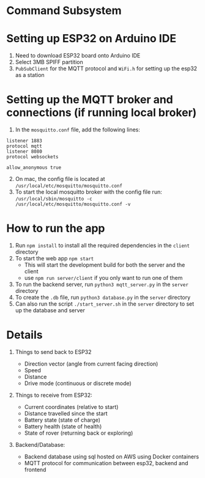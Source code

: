 # Command Subsystem

# Setting up ESP32 on Arduino IDE
1. Need to download ESP32 board onto Arduino IDE
2. Select 3MB SPIFF partition
3. `PubSubClient` for the MQTT protocol and `WiFi.h` for setting up the esp32 as a station

# Setting up the MQTT broker and connections (if running local broker)
1. In the `mosquitto.conf` file, add the following lines:
```
listener 1883
protocol mqtt
listener 8080
protocol websockets

allow_anonymous true
```
2. On mac, the config file is located at `/usr/local/etc/mosquitto/mosquitto.conf`
3. To start the local mosquitto broker with the config file run: `/usr/local/sbin/mosquitto -c /usr/local/etc/mosquitto/mosquitto.conf -v`

# How to run the app
1. Run `npm install` to install all the required dependencies in the `client` directory
2. To start the web app `npm start`
    - This will start the development build for both the server and the client
    - use `npm run server/client` if you only want to run one of them
3. To run the backend server, run `python3 mqtt_server.py` in the `server` directory
4. To create the `.db` file, run `python3 database.py` in the `server` directory
5. Can also run the script `./start_server.sh` in the `server` directory to set up the database and server

# Details
1. Things to send back to ESP32
    - Direction vector (angle from current facing direction)
    - Speed
    - Distance
    - Drive mode (continuous or discrete mode)

2. Things to receive from ESP32:
    - Current coordinates (relative to start)
    - Distance travelled since the start 
    - Battery state (state of charge)
    - Battery health (state of health)
    - State of rover (returning back or exploring)

3. Backend/Database:
    - Backend database using sql hosted on AWS using Docker containers
    - MQTT protocol for communication between esp32, backend and frontend
